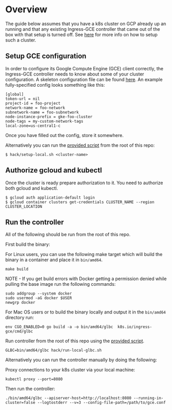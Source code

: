 # Overview

The guide below assumes that you have a k8s cluster on GCP already up an running
and that any existing Ingress-GCE controller that came out of the box with that
setup is turned off. See [here](../../contrib/cluster-setup.md) for more info on
how to setup such a cluster.

## Setup GCE configuration

In order to configure its Google Compute Engine (GCE) client correctly, the
Ingress-GCE controller needs to know about some of your cluster configuration.
A skeleton configuration file can be found [here](../resources/gce.conf). An
example fully-specified config looks something like this:

```console
[global]
token-url = nil
project-id = foo-project
network-name = foo-network
subnetwork-name = foo-subnetwork
node-instance-prefix = gke-foo-cluster
node-tags = my-custom-network-tags
local-zone=us-central1-c
```

Once you have filled out the config, store it somewhere.

Alternatively you can run the [provided script](../../../hack/setup-local.sh)
from the root of this repo:

```console
$ hack/setup-local.sh <cluster-name>
```

## Authorize gcloud and kubectl

Once the cluster is ready prepare authorization to it.
You need to authorize both gcloud and kubectl.

```console
$ gcloud auth application-default login
$ gcloud container clusters get-credentials CLUSTER_NAME --region CLUSTER_LOCATION
```

## Run the controller

All of the following should be run from the root of this repo.

First build the binary:

For Linux users, you can use the following make target which will build the
binary in a container and place it in `bin/amd64`.

```console
make build
```

NOTE -
If you get build errors with Docker getting a permission denied while pulling the base image run the following commands:

```console
sudo addgroup --system docker
sudo usermod -aG docker $USER
newgrp docker
```

For Mac OS users or to build the binary locally and output it in the
`bin/amd64` directory run:

```console
env CGO_ENABLED=0 go build -a -o bin/amd64/glbc  k8s.io/ingress-gce/cmd/glbc
```

Run controller from the root of this repo using the [provided script](../../../hack/run-local-glbc.sh).

```console
GLBC=bin/amd64/glbc hack/run-local-glbc.sh
```

Alternatively you can run the controller manually by doing the following:

Proxy connections to your k8s cluster via your local machine:

```console
kubectl proxy --port=8080
```

Then run the controller:

```console
./bin/amd64/glbc --apiserver-host=http://localhost:8080 --running-in-cluster=false --logtostderr --v=3 --config-file-path=/path/to/gce.conf
```
